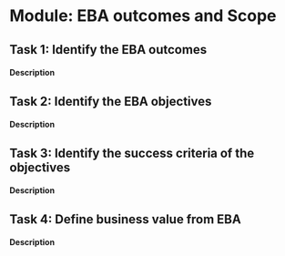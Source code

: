 
# Module: EBA outcomes and Scope
## Task 1: Identify the EBA outcomes
#### Description

## Task 2: Identify the EBA objectives
#### Description

## Task 3: Identify the success criteria of the objectives
#### Description

## Task 4: Define business value from EBA
#### Description
